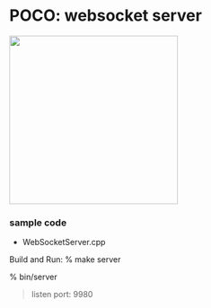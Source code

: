 POCO: websocket server
===============

<image src="https://raw.githubusercontent.com/ohwada/MAC_cpp_Samples/master/POCO/screenshots/websocket_server.png" width="300" /> 

### sample code
- WebSocketServer.cpp

Build and Run:
% make server

% bin/server
> listen port: 9980


